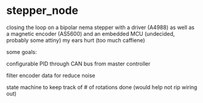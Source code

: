# stepper_node
closing the loop on a bipolar nema stepper with a driver (A4988) as well as a magnetic encoder (AS5600) and an embedded MCU (undecided, probably some attiny)
my ears hurt (too much caffiene)

some goals:

configurable PID through CAN bus from master controller

filter encoder data for reduce noise

state machine to keep track of # of rotations done (would help not rip wiring out)
